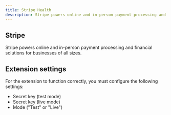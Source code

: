 ```yaml
---
title: Stripe Health
description: Stripe powers online and in-person payment processing and financial solutions for businesses of all sizes.
---
```


## Stripe

Stripe powers online and in-person payment processing and financial solutions for businesses of all sizes.

## Extension settings

For the extension to function correctly, you must configure the following settings:

- Secret key (test mode)
- Secret key (live mode)
- Mode ("Test" or "Live")